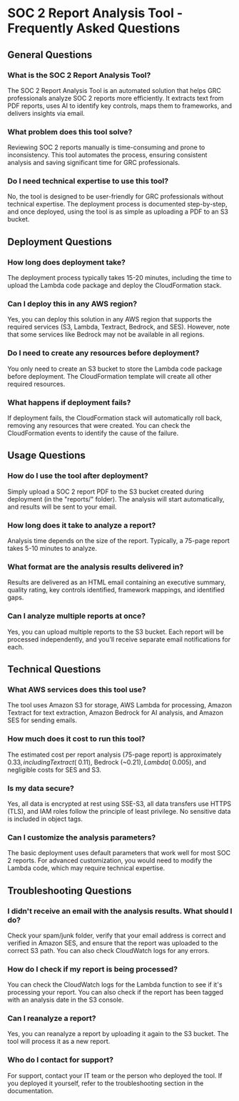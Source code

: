 # SOC 2 Report Analysis Tool - Frequently Asked Questions

## General Questions

### What is the SOC 2 Report Analysis Tool?
The SOC 2 Report Analysis Tool is an automated solution that helps GRC professionals analyze SOC 2 reports more efficiently. It extracts text from PDF reports, uses AI to identify key controls, maps them to frameworks, and delivers insights via email.

### What problem does this tool solve?
Reviewing SOC 2 reports manually is time-consuming and prone to inconsistency. This tool automates the process, ensuring consistent analysis and saving significant time for GRC professionals.

### Do I need technical expertise to use this tool?
No, the tool is designed to be user-friendly for GRC professionals without technical expertise. The deployment process is documented step-by-step, and once deployed, using the tool is as simple as uploading a PDF to an S3 bucket.

## Deployment Questions

### How long does deployment take?
The deployment process typically takes 15-20 minutes, including the time to upload the Lambda code package and deploy the CloudFormation stack.

### Can I deploy this in any AWS region?
Yes, you can deploy this solution in any AWS region that supports the required services (S3, Lambda, Textract, Bedrock, and SES). However, note that some services like Bedrock may not be available in all regions.

### Do I need to create any resources before deployment?
You only need to create an S3 bucket to store the Lambda code package before deployment. The CloudFormation template will create all other required resources.

### What happens if deployment fails?
If deployment fails, the CloudFormation stack will automatically roll back, removing any resources that were created. You can check the CloudFormation events to identify the cause of the failure.

## Usage Questions

### How do I use the tool after deployment?
Simply upload a SOC 2 report PDF to the S3 bucket created during deployment (in the "reports/" folder). The analysis will start automatically, and results will be sent to your email.

### How long does it take to analyze a report?
Analysis time depends on the size of the report. Typically, a 75-page report takes 5-10 minutes to analyze.

### What format are the analysis results delivered in?
Results are delivered as an HTML email containing an executive summary, quality rating, key controls identified, framework mappings, and identified gaps.

### Can I analyze multiple reports at once?
Yes, you can upload multiple reports to the S3 bucket. Each report will be processed independently, and you'll receive separate email notifications for each.

## Technical Questions

### What AWS services does this tool use?
The tool uses Amazon S3 for storage, AWS Lambda for processing, Amazon Textract for text extraction, Amazon Bedrock for AI analysis, and Amazon SES for sending emails.

### How much does it cost to run this tool?
The estimated cost per report analysis (75-page report) is approximately $0.33, including Textract (~$0.11), Bedrock (~$0.21), Lambda (~$0.005), and negligible costs for SES and S3.

### Is my data secure?
Yes, all data is encrypted at rest using SSE-S3, all data transfers use HTTPS (TLS), and IAM roles follow the principle of least privilege. No sensitive data is included in object tags.

### Can I customize the analysis parameters?
The basic deployment uses default parameters that work well for most SOC 2 reports. For advanced customization, you would need to modify the Lambda code, which may require technical expertise.

## Troubleshooting Questions

### I didn't receive an email with the analysis results. What should I do?
Check your spam/junk folder, verify that your email address is correct and verified in Amazon SES, and ensure that the report was uploaded to the correct S3 path. You can also check CloudWatch logs for any errors.

### How do I check if my report is being processed?
You can check the CloudWatch logs for the Lambda function to see if it's processing your report. You can also check if the report has been tagged with an analysis date in the S3 console.

### Can I reanalyze a report?
Yes, you can reanalyze a report by uploading it again to the S3 bucket. The tool will process it as a new report.

### Who do I contact for support?
For support, contact your IT team or the person who deployed the tool. If you deployed it yourself, refer to the troubleshooting section in the documentation. 